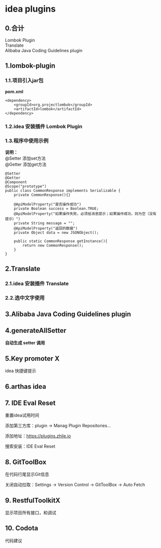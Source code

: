 # idea plugins
## 0.合计
Lombok Plugin  
Translate  
Alibaba Java Coding Guidelines plugin  

<!--------------------------------分割线--------------------------------->

## 1.lombok-plugin
### 1.1.项目引入jar包
**pom.xml**  
```
<dependency>
	<groupId>org.projectlombok</groupId>
	<artifactId>lombok</artifactId>
</dependency>
```
### 1.2.idea 安装插件 Lombok Plugin

### 1.3.程序中使用示例
**说明：**  
@Setter 添加set方法  
@Getter 添加get方法  
```
@Setter
@Getter
@Component
@Scope("prototype")
public class CommonResponse implements Serializable {
    private CommonResponse(){}

    @ApiModelProperty("是否操作成功")
    private Boolean success = Boolean.TRUE;
    @ApiModelProperty("如果操作失败，必须给消息提示；如果操作成功，则为空（没有提示）")
    private String message = "";
    @ApiModelProperty("返回的数据")
    private Object data = new JSONObject();

    public static CommonResponse getInstance(){
        return new CommonResponse();
    }
}
```

## 2.Translate
### 2.1.idea 安装插件 Translate
### 2.2.选中文字使用

## 3.Alibaba Java Coding Guidelines plugin


## 4.generateAllSetter
**自动生成 setter 调用**

## 5.Key promoter X
idea 快捷键提示



## 6.arthas idea





## 7. IDE Eval Reset

重置idea试用时间

添加第三方库：plugin -> Manag Plugin Repositories...

添加地址：https://plugins.zhile.io

搜索安装：IDE Eval Reset



## 8. GitToolBox

在代码行尾显示Git信息

关闭自动拉取：Settings -> Version Control -> GitToolBox -> Auto Fetch 



## 9. RestfulToolkitX

显示项目所有接口，和调试



## 10. Codota

代码建议